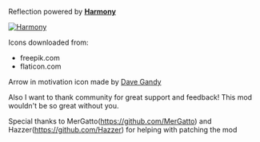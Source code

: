 Reflection powered by **[Harmony](https://github.com/pardeike/Harmony/wiki)**

[![Harmony](https://camo.githubusercontent.com/074bf079275fa90809f51b74e9dd0deccc70328f/68747470733a2f2f7332342e706f7374696d672e6f72672f3538626c31727a33392f6c6f676f2e706e67)](https://github.com/pardeike/Harmony/wiki)

Icons downloaded from:
* freepik.com
* flaticon.com

Arrow in motivation icon made by [Dave Gandy](https://www.flaticon.com/authors/dave-gandy)

Also I want to thank community for great support and feedback!
This mod wouldn't be so great without you.

Special thanks to MerGatto(https://github.com/MerGatto) and Hazzer(https://github.com/Hazzer) for helping with patching the mod
